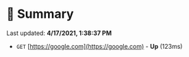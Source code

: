 # 📖 Summary
Last updated: **4/17/2021, 1:38:37 PM**

- `GET` [https://google.com](https://google.com) - **Up** (123ms)
